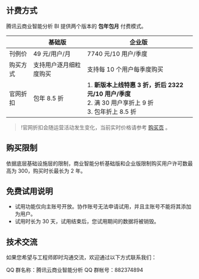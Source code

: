 ## 计费方式
腾讯云商业智能分析 BI 提供两个版本的 **包年包月** 付费模式。

|  | 基础版 | 企业版 |
|---------|---------|---------|
| 刊例价 | 49 元/用户/月 | 7740 元/10 用户/季度 |
| 购买方式 | 支持用户逐月细粒度购买 | 支持每 10 个用户每季度购买 |
| 官网折扣 | 包年 8.5 折 | 1. **新版本上线特惠 3 折，折后 2322 元/10 用户/季度**<br>2. 满 30 用户享折上 9 折<br>3. 包年折上 8.5 折 |

>!官网折扣会随运营活动发生变化，当前实时价格请参考 [购买页](https://buy.cloud.tencent.com/bi) 。

## 购买限制
依据底层基础设施层的限制，商业智能分析基础版和企业版限制购买用户许可数最高为 300，购买时长最长为 2 年。

## 免费试用说明
- 试用功能仅向主账号开放。协作账号无法申请试用，并且主账号不能将其添加为用户。
- 试用时长为 30 天，试用结束后，您试用期间的数据将被销毁。

## 技术交流
如果您希望与工程师即时沟通交流，欢迎通过以下方式联系我们：

QQ 群名称：腾讯云商业智能分析
QQ 群帐号：882374894
